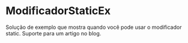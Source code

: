 # ModificadorStaticEx

Solução de exemplo que mostra quando você pode usar o modificador static. Suporte para um artigo no blog.
